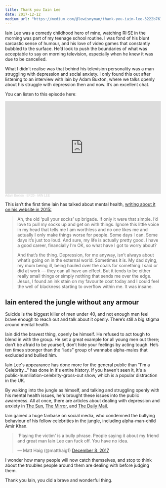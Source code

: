 ```yaml
---
title: Thank you Iain Lee
date: 2017-12-12
medium_url: "https://medium.com/@lewisnyman/thank-you-iain-lee-3222b761655d?source=friends_link&sk=2659560e7a98b23155ea086051abd974"
---
```


Iain Lee was a comedy childhood hero of mine, watching RI:SE in the morning was part of my teenage school routine. I was fond of his blunt sarcastic sense of humour, and his love of video games that constantly bubbled to the surface. He’d look to push the boundaries of what was acceptable to say on morning television, especially when he knew it was due to be cancelled.

What I didn’t realise was that behind his television personality was a man struggling with depression and social anxiety.
I only found this out after listening to an interview with Iain by Adam Buxton, where we talks openly about his struggle with depression then and now. It’s an excellent chat.

You can listen to this episode here:

<iframe width="100%" height="300" scrolling="no" frameborder="no" allow="autoplay" src="https://w.soundcloud.com/player/?url=https%3A//api.soundcloud.com/tracks/266218203&color=%23ff5500&auto_play=false&hide_related=false&show_comments=true&show_user=true&show_reposts=false&show_teaser=true&visual=true"></iframe><div style="font-size: 10px; color: #cccccc;line-break: anywhere;word-break: normal;overflow: hidden;white-space: nowrap;text-overflow: ellipsis; font-family: Interstate,Lucida Grande,Lucida Sans Unicode,Lucida Sans,Garuda,Verdana,Tahoma,sans-serif;font-weight: 100;"><a href="https://soundcloud.com/adam-buxton" title="Adam Buxton" target="_blank" style="color: #cccccc; text-decoration: none;">Adam Buxton</a> · <a href="https://soundcloud.com/adam-buxton/ep-20-iain-lee" title="EP.20 - IAIN LEE" target="_blank" style="color: #cccccc; text-decoration: none;">EP.20 - IAIN LEE</a></div>

This isn’t the first time Iain has talked about mental health, [writing about it on his website in 2015:](http://www.iainlee.com/2015/02/04/what-i-mean-when-i-dont-say-im-depressed/)

> Ah, the old ‘pull your socks’ up brigade. If only it were that simple. I’d love to pull my socks up and get on with things. Ignore this little voice in my head that tells me I am worthless and no one likes me and actually I only make things worse for people. Some days I can. Some days it’s just too loud. And sure, my life is actually pretty good. I have a good career, financially I’m OK, so what have I got to worry about?
>
> And that’s the thing. Depression, for me anyway, isn’t always about what’s going on in the external world. Sometimes it is. My dad dying, my mum being ill, being hauled over the coals for something I said or did at work — they can all have an effect. But it tends to be either really small things or simply nothing that sends me over the edge. Jesus, I found an ink stain on my favourite coat today and I could feel the well of blackness starting to overflow within me. It was insane.

## Iain entered the jungle without any armour

Suicide is the biggest killer of men under 40, and not enough men feel brave enough to reach out and talk about it openly. There’s still a big stigma around mental health.

Iain did the bravest thing, openly be himself. He refused to act tough to blend in with the group. He set a great example for all young men out there; don’t be afraid to be yourself, don’t hide your feelings by acting tough. He’s ten times stronger than the “lads” group of wannabe alpha-males that excluded and bullied him.

Iain Lee's appearance has done more for the general public than "I'm a Celebrity…" has done in it's entire history. If you haven't seen it, it's a public-humiliation-celebrity-gross-out show, which is a popular distraction in the UK.

By walking into the jungle as himself, and talking and struggling openly with his mental health issues, he's brought these issues into the public awareness. All at once, there are articles about dealing with depression and anxiety in [The Sun,](https://www.thesun.co.uk/tvandshowbiz/4967982/im-a-celebs-iain-lee-reveals-he-uses-medication-and-meditation-to-battle-depression/) [The Mirror,](https://www.mirror.co.uk/tv/tv-news/iain-lee-suffered-depression-over-11592029) and [The Daily Mail.](https://www.dailymail.co.uk/tvshowbiz/article-5146901/Rebekah-Vardy-defends-comments-depressed-Iain-Lee.html)

Iain gained a huge fanbase on social media, who condemned the bullying behaviour of his fellow celebrities in the jungle, including alpha-man-child Amir Khan.

<blockquote class="twitter-tweet"><p lang="en" dir="ltr">&#39;Playing the victim&#39; is a bully phrase. People saying it about my friend and great man Iain Lee can fuck off. You have no idea.</p>&mdash; Matt Haig (@matthaig1) <a href="https://twitter.com/matthaig1/status/939241139890159616?ref_src=twsrc%5Etfw">December 8, 2017</a></blockquote> <script async src="https://platform.twitter.com/widgets.js" charset="utf-8"></script>

I wonder how many people will now catch themselves, and stop to think about the troubles people around them are dealing with before judging them.

Thank you Iain, you did a brave and wonderful thing.